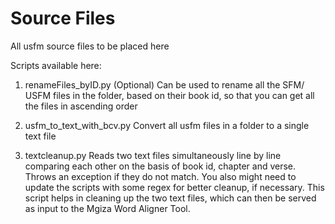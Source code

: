 # Source Files 

All usfm source files to be placed here

Scripts available here:

1.	renameFiles_byID.py (Optional)
	Can be used to rename all the SFM/ USFM files in the folder, based on their book id, so that you can get all the files in ascending order 

2.	usfm_to_text_with_bcv.py
	Convert all usfm files in a folder to a single text file

3.	textcleanup.py
	Reads two text files simultaneously line by line comparing each other on the basis of book id, chapter and verse.
	Throws an exception if they do not match. You also might need to update the scripts with some regex for better cleanup, if necessary. 
	This script helps in cleaning up the two text files, which can then be served as input to the Mgiza Word Aligner Tool.